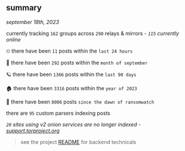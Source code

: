 
## summary
_september 18th, 2023_

currently tracking `162` groups across `290` relays & mirrors - _`115` currently online_

⏲ there have been `11` posts within the `last 24 hours`

🦈 there have been `292` posts within the `month of september`

🪐 there have been `1366` posts within the `last 90 days`

🏚 there have been `3316` posts within the `year of 2023`

🦕 there have been `8006` posts `since the dawn of ransomwatch`

there are `95` custom parsers indexing posts

_`20` sites using v2 onion services are no longer indexed - [support.torproject.org](https://support.torproject.org/onionservices/v2-deprecation/)_

> see the project [README](https://github.com/joshhighet/ransomwatch#ransomwatch--) for backend technicals
